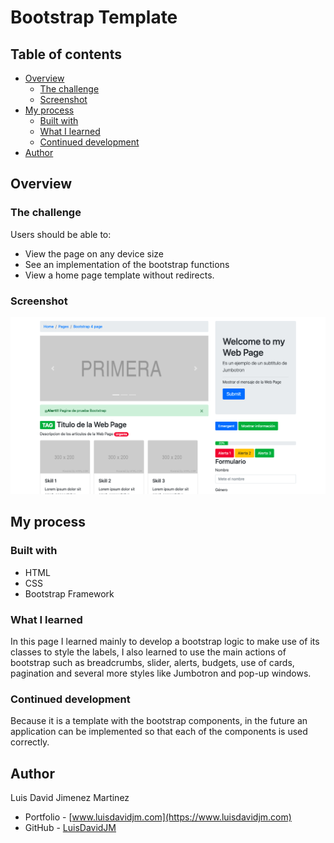 # Bootstrap Template

## Table of contents

- [Overview](#overview)
  - [The challenge](#the-challenge)
  - [Screenshot](#screenshot)
- [My process](#my-process)
  - [Built with](#built-with)
  - [What I learned](#what-i-learned)
  - [Continued development](#continued-development)
- [Author](#author)

## Overview

### The challenge

Users should be able to:

- View the page on any device size
- See an implementation of the bootstrap functions
- View a home page template without redirects.

### Screenshot

![](./bootstrap-template.png)

## My process

### Built with

- HTML
- CSS
- Bootstrap Framework

### What I learned

In this page I learned mainly to develop a bootstrap logic to make use of its classes to style the labels, I also learned to use the main actions of bootstrap such as breadcrumbs, slider, alerts, budgets, use of cards, pagination and several more styles like Jumbotron and pop-up windows.

### Continued development

Because it is a template with the bootstrap components, in the future an application can be implemented so that each of the components is used correctly.

## Author

Luis David Jimenez Martinez
- Portfolio - [www.luisdavidjm.com](https://www.luisdavidjm.com)
- GitHub - [LuisDavidJM](https://github.com/LuisDavidJM)
